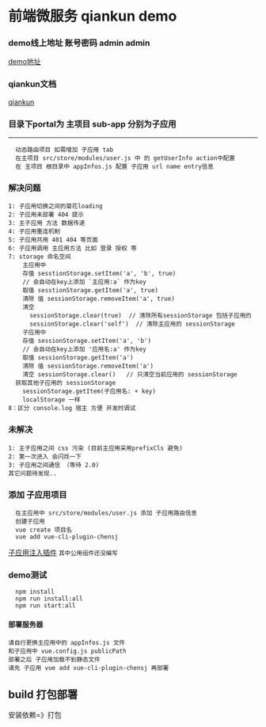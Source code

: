 # 前端微服务 qiankun  demo
### demo线上地址 账号密码 admin admin
[demo地址](https://zht-test.zhonghuilv.net)
### qiankun文档
[qiankun](https://qiankun.umijs.org/zh/)

### 目录下portal为 主项目 sub-app 分别为子应用
***************
```
  动态路由项目 如需增加 子应用 tab
  在主项目 src/store/modules/user.js 中 的 getUserInfo action中配置
  在 主项目 根目录中 appInfos.js 配置 子应用 url name entry信息
```

### 解决问题
```
1: 子应用切换之间的菊花loading
2: 子应用未部署 404 提示
3: 主子应用 方法 数据传递
4: 子应用重连机制
5: 子应用共用 401 404 等页面
6: 子应用调用 主应用方法 比如 登录 授权 等
7: storage 命名空间
    主应用中 
    存值 sesstionStorage.setItem('a', 'b', true)
    // 会自动在key上添加 `主应用:a` 作为key
    取值 sesstionStorage.getItem('a', true)
    清除 值 sessionStorage.removeItem('a', true)
    清空 
      sessionStorage.clear(true)  // 清除所有sessionStorage 包括子应用的
      sessionStorage.clear('self')  // 清除主应用的 sessionStorage
    子应用中 
    存值 sessionStorage.setItem('a', 'b')  
    // 会自动在key上添加 '应用名:a' 作为key
    取值 sessionStorage.getItem('a')
    清除 值 sessionStorage.removeItem('a')
    清空 sessionStorage.clear()   // 只清空当前应用的 sessionStorage
  获取其他子应用的 sessionStorage 
    sessionStorage.getItem(子应用名: + key)
    localStorage 一样
8：区分 console.log 宿主 方便 开发时调试
```

### 未解决
```
1: 主子应用之间 css 污染 (目前主应用采用prefixCls 避免)
2: 第一次进入 会闪烁一下
3: 子应用之间通信 （等待 2.0)
其它问题待发现..
```
### 添加 子应用项目
```
  在主应用中 src/store/modules/user.js 添加 子应用路由信息
  创建子应用
  vue create 项目名
  vue add vue-cli-plugin-chensj
```
[子应用注入插件](https://www.npmjs.com/package/vue-cli-plugin-chensj)
`其中公用组件还没编写`
### demo测试
```
  npm install
  npm run install:all
  npm run start:all
```
#### 部署服务器
```
请自行更换主应用中的 appInfos.js 文件
和子应用中 vue.config.js publicPath
部署之后 子应用加载不到静态文件
请先 子应用 vue add vue-cli-plugin-chensj 再部署
```

## build 打包部署
安装依赖=》打包

